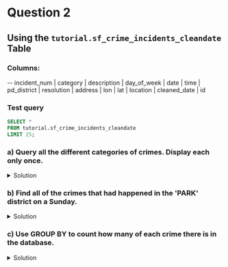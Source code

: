 # Question 2

## Using the `tutorial.sf_crime_incidents_cleandate` Table

### Columns:
-- incident_num | category | description | day_of_week | date | time | pd_district | resolution | address | lon | lat | location | cleaned_date | id

### Test query

```SQL
SELECT *
FROM tutorial.sf_crime_incidents_cleandate
LIMIT 25;
```

### a) Query all the different categories of crimes. Display each only once.
<details>
  <summary>Solution</summary>

  ```SQL
  SELECT DISTINCT category
  FROM tutorial.sf_crime_incidents_cleandate
  ```

</details>

### b) Find all of the crimes that had happened in the 'PARK' district on a Sunday.
<details>
  <summary>Solution</summary>

  ```SQL
  SELECT category, descript, day_of_week, time, pd_district
  FROM tutorial.sf_crime_incidents_cleandate
  WHERE day_of_week = 'Sunday' AND pd_district = 'PARK';
  ```

</details>

### c) Use GROUP BY to count how many of each crime there is in the database.
<details>
  <summary>Solution</summary>

  ```SQL
  SELECT category, COUNT(category)
  FROM tutorial.sf_crime_incidents_cleandate
  GROUP BY category
  ORDER BY COUNT(category) DESC;
  ```

</details>
